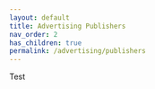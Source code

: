 ```yaml
---
layout: default
title: Advertising Publishers
nav_order: 2
has_children: true
permalink: /advertising/publishers
---
```


Test
